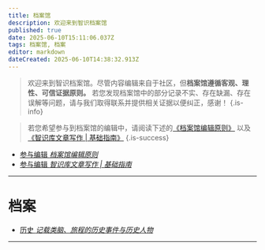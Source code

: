 ```yaml
---
title: 档案馆
description: 欢迎来到智识档案馆
published: true
date: 2025-06-10T15:11:06.037Z
tags: 档案馆, 档案
editor: markdown
dateCreated: 2025-06-10T14:38:32.913Z
---
```


> 欢迎来到智识档案馆。尽管内容编辑来自于社区，但**档案馆遵循客观、理性、可信证据原则。** 若您发现档案馆中的部分记录不实、存在缺漏、存在误解等问题，请与我们取得联系并提供相关证据以便纠正，感谢！
{.is-info}

> 若您希望参与到档案馆的编辑中，请阅读下述的[《档案馆编辑原则》](/智识库/档案馆/档案馆编辑原则/) 以及[《智识库文章写作 | 基础指南》](/智识库/智识库协作/智识库文章写作-基础指南)
{.is-success}




<ul class="links-list">
  <li>
    <a href="/智识库/档案馆/档案馆编辑原则/" class="is-internal-link is-valid-page">参与编辑
      <em>档案馆编辑原则</em>
    </a>
  </li>
 <li>
    <a href="/智识库/智识库协作/智识库文章写作-基础指南" class="is-internal-link is-valid-page">参与编辑
      <em>智识库文章写作 | 基础指南</em>
    </a>
  </li>
</ul>

---

# 档案

<ul class="links-list">
  <li>
    <a href="/智识库/档案馆/历史事件/" class="is-internal-link is-valid-page">历史
      <em>记载类脑、旅程的历史事件与历史人物</em>
    </a>
  </li>
</ul>

---